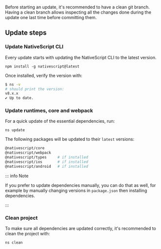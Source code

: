 Before starting an update, it's recommended to have a clean git branch. Having a clean branch allows inspecting all the changes done during the update one last time before committing them.

## Update steps

### Update NativeScript CLI

Every update starts with updating the NativeScript CLI to the latest version.

```cli
npm install -g nativescript@latest
```

Once installed, verify the version with:

```bash
$ ns -v
# should print the version:
v8.x.x
✔ Up to date.
```

### Update runtimes, core and webpack

For a quick update of the essential dependencies, run:

```cli
ns update
```

The following packages will be updated to their `latest` versions:

```bash
@nativescript/core
@nativescript/webpack
@nativescript/types     # if installed
@nativescript/ios       # if installed
@nativescript/android   # if installed
```

::: info Note

If you prefer to update dependencies manually, you can do that as well, for example by manually changing versions in `package.json` then installing dependencies.

:::

### Clean project

To make sure all dependencies are updated correctly, it's recommended to clean the project with:

```cli
ns clean
```
